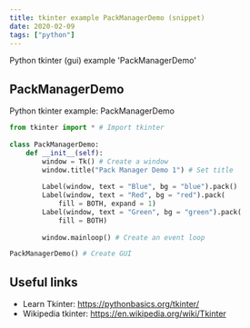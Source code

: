 ```yaml
---
title: tkinter example PackManagerDemo (snippet)
date: 2020-02-09
tags: ["python"]
---
```

Python tkinter (gui) example 'PackManagerDemo'


## PackManagerDemo

Python tkinter example: PackManagerDemo

```python
from tkinter import * # Import tkinter
    
class PackManagerDemo:
    def __init__(self):
        window = Tk() # Create a window
        window.title("Pack Manager Demo 1") # Set title
        
        Label(window, text = "Blue", bg = "blue").pack()
        Label(window, text = "Red", bg = "red").pack(
            fill = BOTH, expand = 1)
        Label(window, text = "Green", bg = "green").pack(
            fill = BOTH)
        
        window.mainloop() # Create an event loop

PackManagerDemo() # Create GUI 

```

## Useful links

- Learn Tkinter: https://pythonbasics.org/tkinter/
- Wikipedia tkinter: https://en.wikipedia.org/wiki/Tkinter

